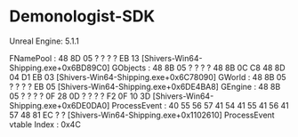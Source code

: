 # Demonologist-SDK
Unreal Engine: 5.1.1

FNamePool : 48 8D 05 ? ? ? ? EB 13 [Shivers-Win64-Shipping.exe+0x6BD89C0]
GObjects : 48 8B 05 ? ? ? ? 48 8B 0C C8 48 8D 04 D1 EB 03 [Shivers-Win64-Shipping.exe+0x6C78090]
GWorld : 48 8B 05 ? ? ? ? EB 05 [Shivers-Win64-Shipping.exe+0x6DE4BA8]
GEngine : 48 8B 05 ? ? ? ? 0F 28 0D ? ? ? ? F2 0F 10 3D [Shivers-Win64-Shipping.exe+0x6DE0DA0]
ProcessEvent : 40 55 56 57 41 54 41 55 41 56 41 57 48 81 EC ? ? [Shivers-Win64-Shipping.exe+0x1102610]
ProcessEvent vtable Index : 0x4C
